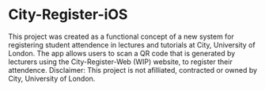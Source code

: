 # City-Register-iOS
This project was created as a functional concept of a new system for registering student attendence in lectures and tutorials at City, University of London.
The app allows users to scan a QR code that is generated by lecturers using the City-Register-Web (WIP) website, to register their attendence.
Disclaimer: This project is not afilliated, contracted or owned by City, University of London.
